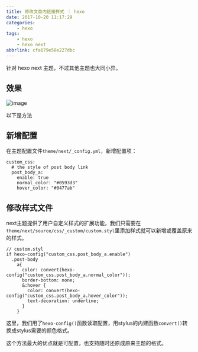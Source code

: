 ```yaml
---
title: 修改文章内链接样式 ｜ hexo
date: 2017-10-20 11:17:29
categories:
    - hexo
tags:
    - hexo
    - hexo next
abbrlink: cfa679e58e227dbc
---
```


针对 hexo next 主题，不过其他主题也大同小异。

## 效果

![image](http://oxnimkw03.bkt.clouddn.com/20171020113108.png)

以下是方法

## 新增配置

在主题配置文件`theme/next/_config.yml`，新增配置项：
```
custom_css:
  # the style of post body link
  post_body_a:
    enable: true
    normal_color: "#0593d3"
    hover_color: "#0477ab"
```

## 修改样式文件

next主题提供了用户自定义样式的扩展功能，我们只需要在`theme/next/source/css/_custom/custom.styl`里添加样式就可以新增或覆盖原来的样式。
```
// custom.styl
if hexo-config("custom_css.post_body_a.enable")
  .post-body
    a{
      color: convert(hexo-config("custom_css.post_body_a.normal_color"));
      border-bottom: none;
      &:hover {
        color: convert(hexo-config("custom_css.post_body_a.hover_color"));
        text-decoration: underline;
      }
    }
```
这里，我们用了`hexo-config()`函数读取配置，用stylus的内建函数`convert()`转换成stylus需要的颜色格式。

这个方法最大的优点就是可配置，也支持随时还原成原来主题的格式。


